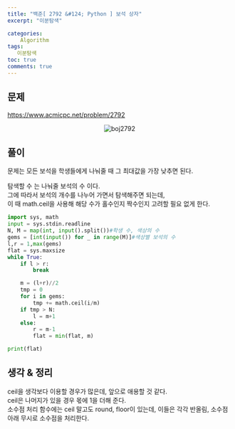 ```yaml
---
title: "백준[ 2792 &#124; Python ] 보석 상자"
excerpt: "이분탐색"

categories:
    Algorithm
tags:
   이분탐색
toc: true
comments: true
---
```

## 문제  
<https://www.acmicpc.net/problem/2792>
<p align = "center"><img alt = "boj2792" src = "../../assets/images/boj/2792.png"></p>  

## 풀이  
문제는 모든 보석을 학생들에게 나눠줄 때 그 최대값을 가장 낮추면 된다.  

탐색할 수 는 나눠줄 보석의 수 이다.  
그에 따라서 보석의 개수를 나누어 가면서 탐색해주면 되는데,  
이 때 math.ceil을 사용해 해당 수가 홀수인지 짝수인지 고려할 필요 없게 한다.  

```python
import sys, math
input = sys.stdin.readline
N, M = map(int, input().split())#학생 수, 색상의 수
gems = [int(input()) for _ in range(M)]#색상별 보석의 수
l,r = 1,max(gems)
flat = sys.maxsize
while True:
    if l > r:
        break

    m = (l+r)//2
    tmp = 0
    for i in gems:
        tmp += math.ceil(i/m)
    if tmp > N:
        l = m+1
    else:
        r = m-1
        flat = min(flat, m)

print(flat)
```  
## 생각 & 정리  
ceil을 생각보다 이용할 경우가 많은데, 앞으로 애용할 것 같다.  
ceil은 나머지가 있을 경우 몫에 1을 더해 준다.  
소수점 처리 함수에는 ceil 말고도 round, floor이 있는데, 이들은 각각 반올림, 소수점아래 무시로 소수점을 처리한다.
